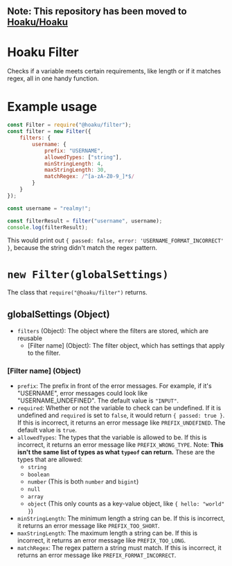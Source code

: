 ## Note: This repository has been moved to [Hoaku/Hoaku](https://github.com/Hoaku/Hoaku/tree/main/packages/filter)

# Hoaku Filter
Checks if a variable meets certain requirements, like length or if it matches regex, all in one handy function.

# Example usage
```js
const Filter = require("@hoaku/filter");
const filter = new Filter({
    filters: {
        username: {
            prefix: "USERNAME",
            allowedTypes: ["string"],
            minStringLength: 4,
            maxStringLength: 30,
            matchRegex: /^[a-zA-Z0-9_]*$/
        }
    }
});

const username = "realmy!";

const filterResult = filter("username", username);
console.log(filterResult);
```

This would print out `{ passed: false, error: 'USERNAME_FORMAT_INCORRECT' }`, because the string didn't match the regex pattern.

# `new Filter(globalSettings)`

The class that `require("@hoaku/filter")` returns.

## globalSettings (Object)
- `filters` (Object): The object where the filters are stored, which are reusable
    - [Filter name] (Object): The filter object, which has settings that apply to the filter.

### [Filter name] (Object)
- `prefix`: The prefix in front of the error messages. For example, if it's "USERNAME", error messages could look like "USERNAME_UNDEFINED". The default value is `"INPUT"`.
- `required`: Whether or not the variable to check can be undefined. If it is undefined and `required` is set to `false`, it would return `{ passed: true }`. If this is incorrect, it returns an error message like `PREFIX_UNDEFINED`. The default value is `true`.
- `allowedTypes`: The types that the variable is allowed to be. If this is incorrect, it returns an error message like `PREFIX_WRONG_TYPE`. Note: **This isn't the same list of types as what `typeof` can return.** These are the types that are allowed:
    - `string`
    - `boolean`
    - `number` (This is both `number` and `bigint`)
    - `null`
    - `array`
    - `object` (This only counts as a key-value object, like `{ hello: "world" }`)
- `minStringLength`: The minimum length a string can be. If this is incorrect, it returns an error message like `PREFIX_TOO_SHORT`.
- `maxStringLength`: The maximum length a string can be. If this is incorrect, it returns an error message like `PREFIX_TOO_LONG`.
- `matchRegex`: The regex pattern a string must match. If this is incorrect, it returns an error message like `PREFIX_FORMAT_INCORRECT`.
